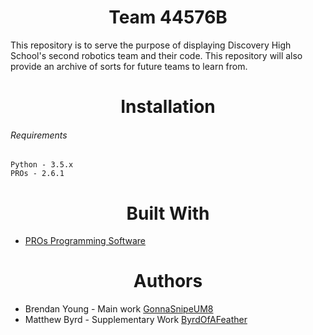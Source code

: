 <h1 align='center'>Team 44576B</h1>

This repository is to serve the purpose of displaying Discovery High School's second robotics team and their code. This repository will also provide an archive of sorts for future teams to learn from. 

<h1 align='center'>Installation</h1>

###### Requirements
```
Python - 3.5.x
PROs - 2.6.1
```

<h1 align='center'>Built With</h1>

* [PROs Programming Software](https://pros.cs.purdue.edu)

<h1 align='center'>Authors</h1>

* Brendan Young - Main work [GonnaSnipeUM8](https://github.com/GonnaSnipeUM8)
* Matthew Byrd - Supplementary Work [ByrdOfAFeather](https://github.com/ByrdOfAFeather)

